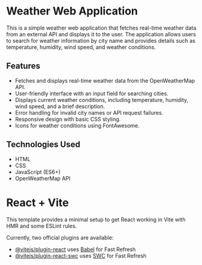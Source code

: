 # Weather Web Application

This is a simple weather web application that fetches real-time weather data from an external API and displays it to the user. The application allows users to search for weather information by city name and provides details such as temperature, humidity, wind speed, and weather conditions.

## Features
- Fetches and displays real-time weather data from the OpenWeatherMap API.
- User-friendly interface with an input field for searching cities.
- Displays current weather conditions, including temperature, humidity, wind speed, and a brief description.
- Error handling for invalid city names or API request failures.
- Responsive design with basic CSS styling.
- Icons for weather conditions using FontAwesome.

## Technologies Used
- HTML
- CSS
- JavaScript (ES6+)
- OpenWeatherMap API



# React + Vite

This template provides a minimal setup to get React working in Vite with HMR and some ESLint rules.

Currently, two official plugins are available:

- [@vitejs/plugin-react](https://github.com/vitejs/vite-plugin-react/blob/main/packages/plugin-react/README.md) uses [Babel](https://babeljs.io/) for Fast Refresh
- [@vitejs/plugin-react-swc](https://github.com/vitejs/vite-plugin-react-swc) uses [SWC](https://swc.rs/) for Fast Refresh
